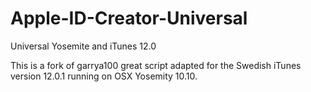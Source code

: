 Apple-ID-Creator-Universal
==========================

Universal Yosemite and iTunes 12.0

This is a fork of garrya100 great script adapted for the Swedish iTunes version 12.0.1 running on OSX Yosemity 10.10. 
